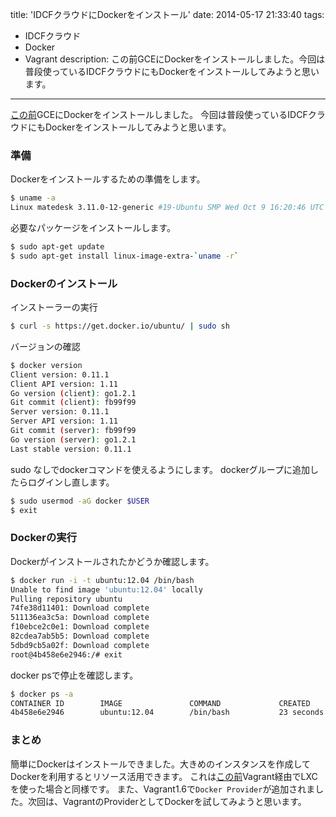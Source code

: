 title: 'IDCFクラウドにDockerをインストール'
date: 2014-05-17 21:33:40
tags:
 - IDCFクラウド
 - Docker
 - Vagrant
description: この前GCEにDockerをインストールしました。今回は普段使っているIDCFクラウドにもDockerをインストールしてみようと思います。
---
[この前](/2014/05/13/gce-docker/)GCEにDockerをインストールしました。
今回は普段使っているIDCFクラウドにもDockerをインストールしてみようと思います。

<!-- more -->

### 準備

Dockerをインストールするための準備をします。

``` bash
$ uname -a
Linux matedesk 3.11.0-12-generic #19-Ubuntu SMP Wed Oct 9 16:20:46 UTC 2013 x86_64 x86_64 x86_64 GNU/Linux
```

必要なパッケージをインストールします。

``` bash
$ sudo apt-get update
$ sudo apt-get install linux-image-extra-`uname -r`
```

### Dockerのインストール

インストーラーの実行

``` bash
$ curl -s https://get.docker.io/ubuntu/ | sudo sh
```

バージョンの確認

``` bash
$ docker version
Client version: 0.11.1
Client API version: 1.11
Go version (client): go1.2.1
Git commit (client): fb99f99
Server version: 0.11.1
Server API version: 1.11
Git commit (server): fb99f99
Go version (server): go1.2.1
Last stable version: 0.11.1
```

sudo なしでdockerコマンドを使えるようにします。 dockerグループに追加したらログインし直します。

``` bash
$ sudo usermod -aG docker $USER
$ exit
```

### Dockerの実行

Dockerがインストールされたかどうか確認します。

``` bash
$ docker run -i -t ubuntu:12.04 /bin/bash
Unable to find image 'ubuntu:12.04' locally
Pulling repository ubuntu
74fe38d11401: Download complete
511136ea3c5a: Download complete
f10ebce2c0e1: Download complete
82cdea7ab5b5: Download complete
5dbd9cb5a02f: Download complete
root@4b458e6e2946:/# exit
```

docker psで停止を確認します。

``` bash
$ docker ps -a
CONTAINER ID        IMAGE               COMMAND             CREATED             STATUS                     PORTS               NAMES
4b458e6e2946        ubuntu:12.04        /bin/bash           23 seconds ago      Exited (0) 6 seconds ago                       tender_curie
```

### まとめ

簡単にDockerはインストールできました。大きめのインスタンスを作成してDockerを利用するとリソース活用できます。
これは[この前](/2014/05/09/vagrant-on-idcf-64bit-lxc/)Vagrant経由でLXCを使った場合と同様です。
また、Vagrant1.6で`Docker Provider`が追加されました。次回は、VagrantのProviderとしてDockerを試してみようと思います。

